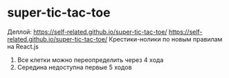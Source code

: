 # super-tic-tac-toe

Деплой: https://self-related.github.io/super-tic-tac-toe/
https://self-related.github.io/super-tic-tac-toe/
Крестики-нолики по новым правилам на React.js


1. Все клетки можно переопределить через 4 хода
2. Середина недоступна первые 5 ходов
